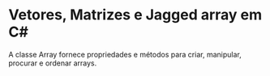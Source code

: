 # Vetores, Matrizes e Jagged array em C#
A classe Array fornece propriedades e métodos para criar, manipular, procurar e ordenar arrays.
